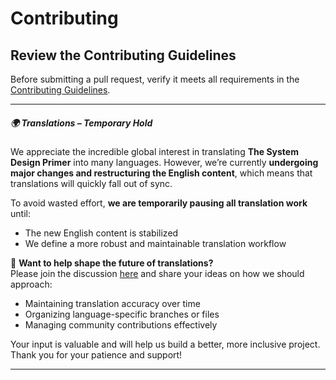 #  Contributing

## Review the Contributing Guidelines

Before submitting a pull request, verify it meets all requirements in the [Contributing Guidelines](https://github.com/ido777/system-design-primer-update/blob/master/CONTRIBUTING.md).




---

##### 🌍 Translations – Temporary Hold

We appreciate the incredible global interest in translating **The System Design Primer** into many languages. However, we’re currently **undergoing major changes and restructuring the English content**, which means that translations will quickly fall out of sync.

To avoid wasted effort, **we are temporarily pausing all translation work** until:
- The new English content is stabilized  
- We define a more robust and maintainable translation workflow

📢 **Want to help shape the future of translations?**  
Please join the discussion [here](https://github.com/ido777/system-design-primer-update/discussions) and share your ideas on how we should approach:
- Maintaining translation accuracy over time  
- Organizing language-specific branches or files  
- Managing community contributions effectively  

Your input is valuable and will help us build a better, more inclusive project. Thank you for your patience and support!

---

